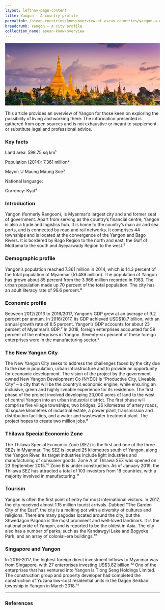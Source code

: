 ```yaml
---
layout: leftnav-page-content
title: Yangon - A country profile
permalink: /asean-countries/know/overview-of-asean-countries/yangon-a-country-profile/
breadcrumb: Yangon - A city profile
collection_name: asean-know-overview
---
```


<img src="/images/asean-countries/Yangon snapshot iso.jpg" alt="Laos snapshot banner" style="width:800px;" />

This article provides an overview of Yangon for those keen on exploring the possibility of living and working there. The information presented is gathered from open sources and is not exhaustive or meant to supplement or substitute legal and professional advice.

### **Key facts**

Land area: 598.75 sq km¹

Population (2014): 7.361 million²

Mayor: U Maung Maung Soe³

National language:

Currency: Kyat⁴

### **Introduction**

Yangon (formerly Rangoon), is Myanmar’s largest city and and former seat of government. Apart from serving as the country’s financial centre, Yangon is also a trade and logistics hub. It is home to the country’s main air and sea ports, and is connected by road and rail networks. It comprises 44 townships and is located at the convergence of the Yangon and Bago Rivers. It is bordered by Bago Region to the north and east, the Gulf of Mottama to the south and Ayeyarwady Region to the west.⁵

### **Demographic profile**

Yangon’s population reached 7.361 million in 2014, which is 14.3 percent of the total population of Myanmar (51.486 million). The population of Yangon has grown about 85 percent from the 3.966 million recorded in 1983. The urban population made up 70 percent of the total population. The city has an adult literacy rate of 96.6 percent.⁶

### **Economic profile**

Between 2012/2013 to 2016/2017, Yangon’s GDP grew at an average of 9.2 percent per annum. In 2016/2017, its GDP achieved USD$10.7 billion, with an annual growth rate of 8.5 percent. Yangon’s GDP accounts for about 23 percent of Myanmar’s GDP.⁷ In 2018, foreign enterprises accounted for 59 percent of the enterprises in Yangon. Seventy-six percent of these foreign enterprises were in the manufacturing sector.⁸

### **The New Yangon City**

The New Yangon City seeks to address the challenges faced by the city due to the rise in population, urban infrastructure and to provide an opportunity for economic development. The vision of the project by the government-owned New Yangon Development Co (NYDC) is “Productive City, Liveable City” – a city that will be the country’s economic engine, while ensuring an inclusive, green and highly liveable experience for its residence. The first phase of the project involved developing 20,000 acres of land to the west of central Yangon into an urban industrial district. The first phase will comprise five village townships, two bridges, 26 kilometres of artery roads, 10 square kilometres of industrial estate, a power plant, transmission and distribution facilities, and a water and wastewater treatment plant. The project hopes to create two million jobs.⁹

### **Thilawa Special Economic Zone**

The Thilawa Special Economic Zone (SEZ) is the first and one of the three SEZs in Myanmar. The SEZ is located 25 kilometres south of Yangon, along the Yangon River. Its target industries include light industries and manufacturing of consumer goods. Zone A of Thilawa SEZ was opened on 23 September 2015.¹⁰ Zone B is under construction. As of January 2019, the Thilawa SEZ has attracted a total of 103 investors from 18 countries, with a majority involved in manufacturing.¹¹

### **Tourism**

Yangon is often the first point of entry for most international visitors. In 2017, the city received almost 1.15 million tourist arrivals. Dubbed “The Garden City of the East”, the city is a melting pot with a diversity of cultures and religions. There are many pagodas located around the city, but the Shwedagon Pagoda is the most prominent and well-loved landmark. It is the national pride of Yangon, and is reported to be the oldest in Asia. The city also has a number of parks, such as the Kandawgyi Lake and Bogyoke Park, and an array of colonial-era buildings.¹²

### **Singapore and Yangon**

In 2016-2017, the highest foreign direct investment inflows to Myanmar was from Singapore, with 27 enterprises investing US$3.82 billion.¹³ One of the enterprises that has ventured into Yangon is Tiong Seng Holdings Limited. The construction group and property developer had completed the construction of Yuzana low-cost residential units in the Dagon Seikkan township in Yangon in March 2018.¹⁴



------

### **References**